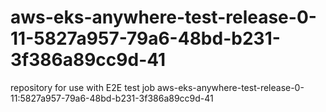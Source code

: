 # aws-eks-anywhere-test-release-0-11-5827a957-79a6-48bd-b231-3f386a89cc9d-41
repository for use with E2E test job aws-eks-anywhere-test-release-0-11:5827a957-79a6-48bd-b231-3f386a89cc9d-41
